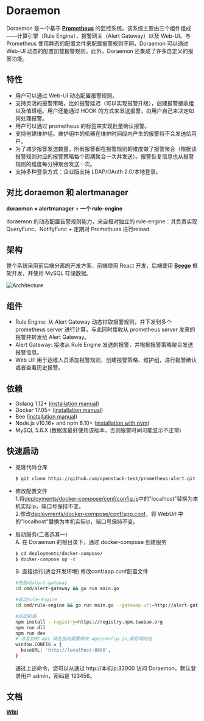 # Doraemon
Doraemon 是一个基于 **[Prometheus](https://prometheus.io)** 的监控系统。该系统主要由三个组件组成——计算引擎（Rule Engine），报警网关（Alert Gateway）以及 Web-UI。与 Prometheus 使用静态的配置文件来配置报警规则不同，Doraemon 可以通过 Web-UI 动态的配置加载报警规则。此外，Doraemon 还集成了许多自定义的报警功能。

## 特性

- 用户可以通过 Web-UI 动态配置报警规则。
- 支持灵活的报警策略，比如报警延迟（可以实现报警升级），创建报警接收组以及值班组。用户还能通过 HOOK 的方式来发送报警，由用户自己来决定如何处理报警。
- 用户可以通过 prometheus 的标签来实现批量确认报警。
- 支持创建维护组。维护组中的机器在维护时间段内产生的报警将不会发送给用户。
- 为了减少报警发送数量，所有报警都在报警规则的维度做了报警聚合（根据该报警规则对应的报警策略每个周期聚合一次并发送）。报警恢复信息也从报警规则的维度每分钟聚合发送一次。
- 支持多种登录方式：企业版支持 LDAP/OAuth 2.0/本地登录。

## 对比 doraemon 和 alertmanager
**doraemon = alertmanager + 一个 rule-engine**

doraemon 的动态配置告警规则能力，来自相对独立的 rule-engine：其负责实现 QueryFunc、NotifyFunc + 定期对 Promethues 进行reload

## 架构

整个系统采用前后端分离的开发方案，前端使用 React 开发，后端使用 **[Beego](https://beego.me)** 框架开发，并使用 MySQL 存储数据。

![Architecture](docs/images/Architecture.png)

## 组件

- Rule Engine: 从 Alert Gateway 动态拉取报警规则，并下发到多个 prometheus server 进行计算，与此同时接收从 prometheus server 发来的报警并转发给 Alert Gateway。
- Alert Gateway: 接收从 Rule Engine 发送的报警，并根据报警策略聚合发送报警信息。
- Web UI: 用于运维人员添加报警规则，创建报警策略、维护组，进行报警确认或者查看历史报警。

## 依赖

- Golang 1.12+ ([installation manual](https://golang.org/dl/))
- Docker 17.05+ ([installation manual](https://docs.docker.com/install))
- Bee ([installation manual](https://github.com/beego/bee))
- Node.js v10.16+ and npm 6.10+ ([installation with nvm](https://github.com/creationix/nvm#usage))
- MySQL 5.6.X (数据库最好使用该版本，否则报警时间可能显示不正常)

## 快速启动

- 克隆代码仓库

  ```bash
  $ git clone https://github.com/openstack-test/prometheus-alert.git
  ```

- 修改配置文件  
  1.将[deployments/docker-compose/conf/config.js](deployments/docker-compose/conf/config.js)中的"localhost"替换为本机实际ip，端口号保持不变。  
  2.修改[deployments/docker-compose/conf/app.conf](deployments/docker-compose/conf/app.conf)，将 WebUrl 中的"localhost"替换为本机实际ip，端口号保持不变。
- 启动服务(二者选其一)  
   A. 在 Doraemon 的根目录下，通过 docker-compose 创建服务

  ```bash
  $ cd deployments/docker-compose/
  $ docker-compose up -d
  ```
  
   B. 直接运行(适合开发环境)
   修改conf/app.conf配置文件
   ```bash
   #先启动alert-gateway
   cd cmd/alert-gateway && go run main.go
  
   #启动rule-engine
   cd cmd/rule-engine && go run main.go --gateway.url=http://alert-gateway:port
  
   #启动前端
   npm install --registry=https://registry.npm.taobao.org
   npm run dll
   npm run dev
   # 涉及到的 api 域名指向需要修改 app/config.js,即后端地址
   window.CONFIG = {
     baseURL: 'http://localhost:8080',
   }
   ```
   通过上述命令，您可以从通过 http://本机ip:32000 访问 Doraemon。默认登录用户 admin，密码是 123456。

## 文档

**[Wiki](docs/readme-CN.md)**